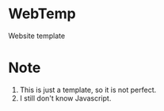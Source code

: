 # WebTemp

Website template

# Note
 1. This is just a template, so it is not perfect.
 2. I still don't know Javascript.



